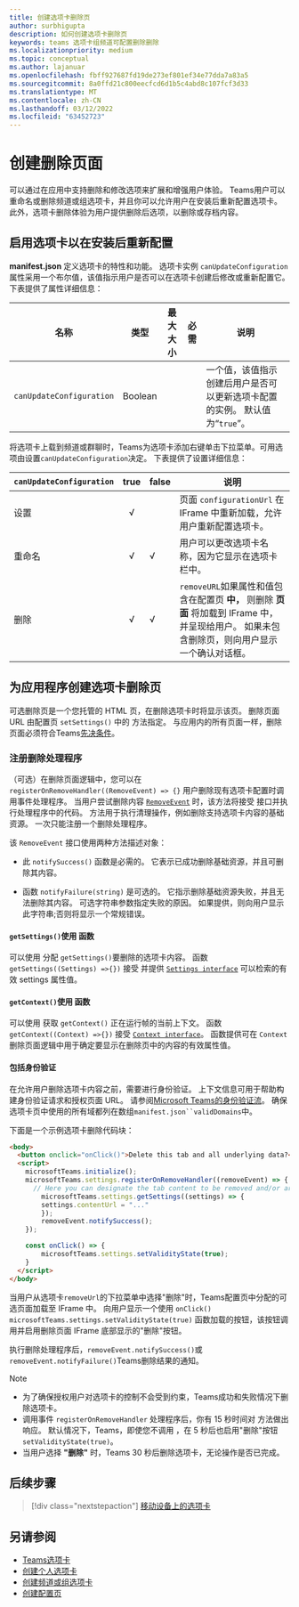 ```yaml
---
title: 创建选项卡删除页
author: surbhigupta
description: 如何创建选项卡删除页
keywords: teams 选项卡组频道可配置删除删除
ms.localizationpriority: medium
ms.topic: conceptual
ms.author: lajanuar
ms.openlocfilehash: fbff927687fd19de273ef801ef34e77dda7a83a5
ms.sourcegitcommit: 8a0ffd21c800eecfcd6d1b5c4abd8c107fcf3d33
ms.translationtype: MT
ms.contentlocale: zh-CN
ms.lasthandoff: 03/12/2022
ms.locfileid: "63452723"
---
```

# <a name="create-a-removal-page"></a>创建删除页面

可以通过在应用中支持删除和修改选项来扩展和增强用户体验。 Teams用户可以重命名或删除频道或组选项卡，并且你可以允许用户在安装后重新配置选项卡。 此外，选项卡删除体验为用户提供删除后选项，以删除或存档内容。

## <a name="enable-your-tab-to-be-reconfigured-after-installation"></a>启用选项卡以在安装后重新配置

**manifest.json** 定义选项卡的特性和功能。 选项卡实例 `canUpdateConfiguration` 属性采用一个布尔值，该值指示用户是否可以在选项卡创建后修改或重新配置它。 下表提供了属性详细信息：

|名称| 类型| 最大大小 | 必需 | 说明|
|---|---|---|---|---|
|`canUpdateConfiguration`|Boolean|||一个值，该值指示创建后用户是否可以更新选项卡配置的实例。 默认值为“`true`”。 |

将选项卡上载到频道或群聊时，Teams为选项卡添加右键单击下拉菜单。可用选项由设置`canUpdateConfiguration`决定。 下表提供了设置详细信息：

| `canUpdateConfiguration`| true   | false | 说明 |
| ----------------------- | :----: | ----- | ----------- |
|     设置            |   √    |       |页面 `configurationUrl` 在 IFrame 中重新加载，允许用户重新配置选项卡。 |
|     重命名              |   √    |   √   | 用户可以更改选项卡名称，因为它显示在选项卡栏中。          |
|     删除              |   √    |   √   |  `removeURL`如果属性和值包含在配置页 **中，** 则删除 **页面** 将加载到 IFrame 中，并呈现给用户。 如果未包含删除页，则向用户显示一个确认对话框。          |

## <a name="create-a-tab-removal-page-for-your-application"></a>为应用程序创建选项卡删除页

可选删除页是一个您托管的 HTML 页，在删除选项卡时将显示该页。 删除页面 URL 由配置页 `setSettings()` 中的 方法指定。 与应用内的所有页面一样，删除页面必须符合Teams[先决条件](../../../tabs/how-to/tab-requirements.md)。

### <a name="register-a-remove-handler"></a>注册删除处理程序

（可选）在删除页面逻辑中，您可以在 `registerOnRemoveHandler((RemoveEvent) => {}` 用户删除现有选项卡配置时调用事件处理程序。 当用户尝试删除内容 [`RemoveEvent`](/javascript/api/@microsoft/teams-js/microsoftteams.settings.removeevent?view=msteams-client-js-latest&preserve-view=true) 时，该方法将接受 接口并执行处理程序中的代码。 方法用于执行清理操作，例如删除支持选项卡内容的基础资源。 一次只能注册一个删除处理程序。

该 `RemoveEvent` 接口使用两种方法描述对象：

* 此 `notifySuccess()` 函数是必需的。 它表示已成功删除基础资源，并且可删除其内容。

* 函数 `notifyFailure(string)` 是可选的。 它指示删除基础资源失败，并且无法删除其内容。 可选字符串参数指定失败的原因。 如果提供，则向用户显示此字符串;否则将显示一个常规错误。

#### <a name="use-the-getsettings-function"></a>`getSettings()`使用 函数

可以使用 分配 `getSettings()`要删除的选项卡内容。 函数 `getSettings((Settings) =>{})` 接受 并提供 [`Settings interface`](/javascript/api/@microsoft/teams-js/microsoftteams.settings.settings?view=msteams-client-js-latest&preserve-view=true) 可以检索的有效 settings 属性值。

#### <a name="use-the-getcontext-function"></a>`getContext()`使用 函数

可以使用 获取 `getContext()` 正在运行帧的当前上下文。 函数 `getContext((Context) =>{})` 接受 [`Context interface`](/javascript/api/@microsoft/teams-js/microsoftteams.context?view=msteams-client-js-latest&preserve-view=true)。 函数提供可在 `Context` 删除页面逻辑中用于确定要显示在删除页中的内容的有效属性值。

#### <a name="include-authentication"></a>包括身份验证

在允许用户删除选项卡内容之前，需要进行身份验证。 上下文信息可用于帮助构建身份验证请求和授权页面 URL。 请参阅[Microsoft Teams的身份验证流](~/tabs/how-to/authentication/auth-flow-tab.md)。 确保选项卡页中使用的所有域都列在数组`manifest.json``validDomains`中。

下面是一个示例选项卡删除代码块：

```html
<body>
  <button onclick="onClick()">Delete this tab and all underlying data?</button>
  <script>
    microsoftTeams.initialize();
    microsoftTeams.settings.registerOnRemoveHandler((removeEvent) => {
      // Here you can designate the tab content to be removed and/or archived.
        microsoftTeams.settings.getSettings((settings) => {
        settings.contentUrl = "..."
        });
        removeEvent.notifySuccess();
    });

    const onClick() => {
        microsoftTeams.settings.setValidityState(true);
    }
  </script>
</body>
```

当用户从选项卡`removeUrl`的下拉菜单中选择"删除"时，Teams配置页中分配的可选页面加载至 IFrame 中。 向用户显示一个使用 `onClick()` `microsoftTeams.settings.setValidityState(true)` 函数加载的按钮，该按钮调用并启用删除页面 IFrame 底部显示的"删除"按钮。

执行删除处理程序后，`removeEvent.notifySuccess()`或`removeEvent.notifyFailure()`Teams删除结果的通知。

>[!NOTE]
>
> * 为了确保授权用户对选项卡的控制不会受到约束，Teams成功和失败情况下删除选项卡。
> * 调用事件 `registerOnRemoveHandler` 处理程序后，你有 15 秒时间对 方法做出响应。 默认情况下，Teams，即使您不调用 ，在  5 秒后也启用"删除"按钮`setValidityState(true)`。
> * 当用户选择 **"删除"** 时，Teams 30 秒后删除选项卡，无论操作是否已完成。

## <a name="next-step"></a>后续步骤

> [!div class="nextstepaction"]
> [移动设备上的选项卡](~/tabs/design/tabs-mobile.md)

## <a name="see-also"></a>另请参阅

* [Teams选项卡](~/tabs/what-are-tabs.md)
* [创建个人选项卡](~/tabs/how-to/create-personal-tab.md)
* [创建频道或组选项卡](~/tabs/how-to/create-channel-group-tab.md)
* [创建配置页](~/tabs/how-to/create-tab-pages/configuration-page.md)
